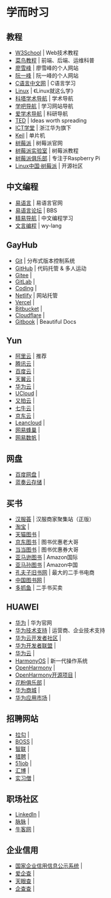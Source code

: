 # 学而时习

## 教程

- [W3School](https://www.w3school.com.cn/) | Web技术教程
- [菜鸟教程](https://www.runoob.com/) | 前端、后端、运维科普
- [廖雪峰](https://www.liaoxuefeng.com/) | 廖雪峰的个人网站
- [阮一峰](http://www.ruanyifeng.com/) | 阮一峰的个人网站
- [C语言中文网](http://c.biancheng.net/) | C语言学习
- [Linux](https://www.linuxprobe.com/) | 《Linux就这么学》
- [科塔学术导航](https://site.sciping.com/) | 学术导航
- [学吧导航](https://www.xue8nav.com/) | 学习网站导航
- [爱学术导航](https://www.ixsdh.com/) | 科研导航
- [TED](https://www.ted.com/) | Ideas worth spreading
- [ICT学堂](https://www.ictxuetang.com/) | 浙江华为旗下
- [Keil](https://www.keil.com/) | 单片机
- [树莓派](https://www.raspberrypi.org/) | 树莓派官网
- [树莓派实验室](https://shumeipai.nxez.com/) | 树莓派教程
- [树莓派俱乐部](https://raspberrypi.club/) | 专注于Raspberry Pi
- [Linux中国·树莓派](https://linux.cn/tech/raspberrypi/) | 开源社区

## 中文编程

- [易语言](http://www.eyuyan.com/) | 易语言官网
- [易语言论坛](http://bbs.eyuyan.com/) | BBS
- [精易导航](https://www.125.la/) | 中文编程学习
- [文言编程](https://wy-lang.org/) | wy-lang

## GayHub

- [Git](https://git-scm.com/) | 分布式版本控制系统
- [GitHub](https://github.com/) | 代码托管 & 多人运动
- [Gitee](https://gitee.com/) | 
- [GitLab](https://gitlab.com/) | 
- [Coding](https://coding.net/) | 
- [Netlify](https://www.netlify.com/) | 网站托管
- [Vercel](https://vercel.com/) | 
- [Bitbucket](https://bitbucket.org/) | 
- [Cloudflare](https://www.cloudflare.com/) | 
- [Gitbook](https://www.gitbook.com/) | Beautiful Docs

## Yun

- [阿里云](https://www.aliyun.com/) | 推荐
- [腾讯云](https://cloud.tencent.com/) | 
- [百度云](https://cloud.baidu.com/) | 
- [天翼云](https://www.ctyun.cn/) | 
- [华为云](https://www.huaweicloud.com/) | 
- [UCloud](https://www.ucloud.cn/) | 
- [又拍云](https://www.upyun.com/) | 
- [七牛云](https://www.qiniu.com/) | 
- [京东云](https://www.jdcloud.com/) | 
- [Leancloud](https://leancloud.app/) | 
- [网易蜂巢](https://c.163.com/m/) | 
- [网易数帆](https://www.163yun.com/) | 

## 网盘

- [百度网盘](https://pan.baidu.com/) | 
- [蓝奏云存储](https://www.lanzou.com/) | 

## 买书

- [汉服荟](https://www.hanfugou.com/) | 汉服商家聚集站（正版）
- [淘宝](https://www.taobao.com/) | 
- [天猫图书](https://book.tmall.com/) | 
- [京东图书](https://book.jd.com/) | 图书优惠老大哥
- [当当图书](http://book.dangdang.com/) | 图书优惠券大哥
- [亚马逊图书](https://www.amazon.com/) | Amazon国际
- [亚马孙图书](https://www.amazon.cn/) | Amazon中国
- [孔夫子旧书网](https://www.kongfz.com/) | 最大的二手书电商
- [中国图书网](http://www.bookschina.com/) | 
- [多抓鱼](https://www.duozhuayu.com/) | 二手书买卖

## HUAWEI

- [华为](https://huawei.com/) | 华为官网
- [华为技术支持](https://support.huawei.com/) | 运营商、企业技术支持
- [华为云开发者社区](https://developer.huaweicloud.com/) | 
- [华为开发者联盟](https://developer.huawei.com/cn/) | 
- [华为云](https://www.huaweicloud.com/) | 
- [HarmonyOS](https://www.harmonyos.com/) | 新一代操作系统
- [OpenHarmony](https://www.openharmony.cn/) | 
- [OpenHarmony开源项目](https://gitee.com/openharmony) | 
- [花粉俱乐部](https://club.huawei.com/) | 
- [华为商城](https://www.vmall.com/) | 
- [华为应用市场](https://appgallery.huawei.com/) | 

## 招聘网站

- [拉勾](https://www.lagou.com/) | 
- [BOSS](https://www.zhipin.com/) | 
- [智联](https://www.zhaopin.com/) | 
- [猎聘](https://www.liepin.com/) | 
- [51job](https://www.51job.com/) | 
- [汇博](https://www.huibo.com/cq/) | 
- [实习僧](https://www.shixiseng.com/) | 

## 职场社区

- [LinkedIn](https://www.linkedin.com/) | 
- [脉脉](https://maimai.cn/) | 
- [牛客网](https://www.nowcoder.com/) | 

## 企业信用

- [国家企业信用信息公示系统](http://cq.gsxt.gov.cn/) | 
- [爱企查](https://aiqicha.baidu.com/) | 
- [天眼查](https://www.tianyancha.com/) | 
- [企查查](https://www.qcc.com/) | 
